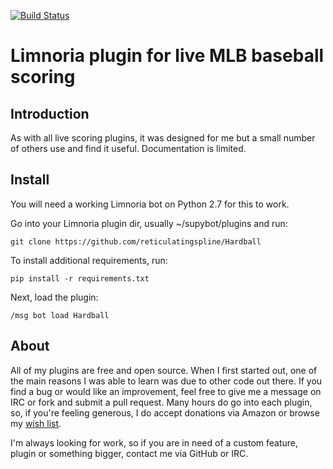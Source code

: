 [![Build Status](https://travis-ci.org/reticulatingspline/Hardball.svg?branch=master)](https://travis-ci.org/reticulatingspline/Hardball)

# Limnoria plugin for live MLB baseball scoring

## Introduction

As with all live scoring plugins, it was designed for me but a small number of others use and find it useful.
Documentation is limited.

## Install

You will need a working Limnoria bot on Python 2.7 for this to work.

Go into your Limnoria plugin dir, usually ~/supybot/plugins and run:

```
git clone https://github.com/reticulatingspline/Hardball
```

To install additional requirements, run:

```
pip install -r requirements.txt 
```

Next, load the plugin:

```
/msg bot load Hardball
```


## About

All of my plugins are free and open source. When I first started out, one of the main reasons I was
able to learn was due to other code out there. If you find a bug or would like an improvement, feel
free to give me a message on IRC or fork and submit a pull request. Many hours do go into each plugin,
so, if you're feeling generous, I do accept donations via Amazon or browse my [wish list](http://amzn.com/w/380JKXY7P5IKE).

I'm always looking for work, so if you are in need of a custom feature, plugin or something bigger, contact me via GitHub or IRC.